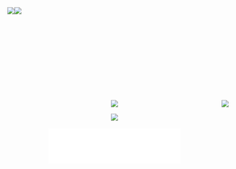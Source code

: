 <div style="display: flex; flex-wrap: wrap; justify-content: space-between;">
  <!-- Primera Columna -->
  <div style="flex: 1; min-width: 300px; margin-right: 10px;">
    <a href="#">
      <img height="183" align="left" src="https://my-stats-43gk.vercel.app/api?username=alx-mp&show_icons=true&hide=contribs,issues&show=discussions_answered&rank_icon=github&include_all_commits=true&card_width=495&line_height=28&text_color=dcdada&bg_color=222428&icon_color=00dc4d&title_color=00dc4d&border_color=222428&locale=es&ring_color=00dc4d&border_radius=4.5" />
      <img height="192" align="left" src="https://github-readme-streak-stats-git-main-davids-projects-ad77adcc.vercel.app?user=alx-mp&theme=soft-green&hide_border=true&border_radius=5.3&locale=es&date_format=M%20j%5B%2C%20Y%5D" />
    </a>
  </div>

<!-- Segunda Columna -->
<div style="flex: 1; min-width: 300px;">
  <div style="display: flex; flex-direction: column; align-items: center; padding: 20px;">
    <img src="https://svg-banners.vercel.app/api?type=luminance&text1=TECNOLOGIAS&width=500&height=70" />
    <div style="text-align: center; margin-top: 15px;">
      <a href="https://skillicons.dev">
        <img src="https://skillicons.dev/icons?i=angular,tailwind,nestjs" />
      </a>
      <br />
      <img width="300" src="duki.svg" style="margin-top: 15px;" />
    </div>
  </div>
</div>


<!-- Contador de Visitas centrado debajo de las columnas -->
<div style="text-align: center; margin-top: 20px;">
  <img width="205" src="https://komarev.com/ghpvc/?username=alx-mp&label=VISITAS%20AL%20PERFIL&locale=es&style=for-the-badge&color=00b440&background=222428" />
</div>

